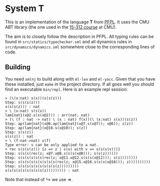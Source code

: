 # System T

This is an implementation of the language __T__ from
[PFPL](http://www.cs.cmu.edu/~rwh/pfpl.html). It uses the CMU ABT library (the
one used in the [15-312 course](https://www.cs.cmu.edu/~rwh/courses/ppl/) at CMU).

The aim is to closely follow the description in PFPL. All typing rules can be
found in `src/statics/typechecker.sml` and all dynamics rules in
`src/dynamics/dynamics.sml` somewhere close to the corresponding lines of code.

## Building

You need `smlnj` to build along with `ml-lex` and `ml-yacc`. Given that you have
these installed, just `make` in the project directory. If all goes well you
should find an executable `bin/repl`. Here is an example repl session:

```
> (\(x:nat) s(x))(s(s(z)))
Step: s(s(s(z)))
s(s(s(z))) : nat
> \ (x:nat) s(s(x))
lam{nat}(x@2.s(s(x@2))) : arr(nat; nat)
> (\ (f : nat -> nat) \ (x : nat) f(x))(\ (x:nat) s(x))(s(z))
Step: ap(lam{nat}(x@6.ap(lam{nat}(x@7.s(x@7)); x@6)); s(z))
Step: ap(lam{nat}(x@10.s(x@10)); s(z))
Step: s(s(z))
s(s(z)) : nat
> \ (f:nat->nat) s(f)
Type error: s can be only applied to a nat.
> rec s(s(s(z))) {z => z | s(u) with v => s(s(s(v)))}
Step: s(s(s(rec(z; x@7.x@8.s(s(s(x@8))); s(s(z))))))
Step: s(s(s(s(s(s(rec(z; x@11.x@12.s(s(s(x@12))); s(z))))))))
Step: s(s(s(s(s(s(s(s(s(rec(z; x@15.x@16.s(s(s(x@16))); z))))))))))
Step: s(s(s(s(s(s(s(s(s(z)))))))))
s(s(s(s(s(s(s(s(s(z))))))))) : nat
```

Note that instead of ↪ we use =>.

